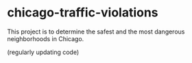 # chicago-traffic-violations
This project is to determine the safest and the most dangerous neighborhoods in Chicago.

(regularly updating code)
